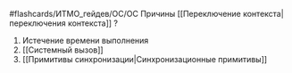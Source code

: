 #flashcards/ИТМО_гейдев/ОС/ОС 
Причины [[Переключение контекста|переключения контекста]]
?
1. Истечение времени выполнения
2. [[Системный вызов]]
3. [[Примитивы синхронизации|Синхронизационные примитивы]]